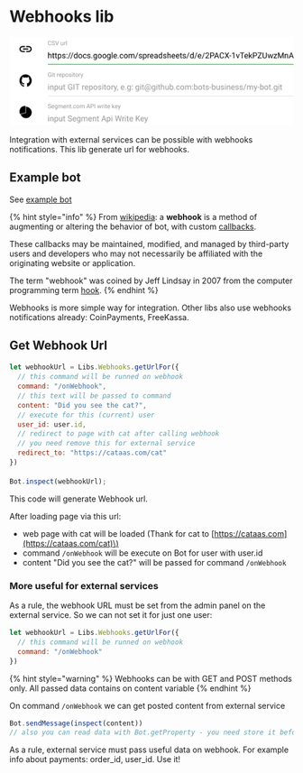 # Webhooks lib

![](../.gitbook/assets/image%20%282%29.png)

Integration with external services can be possible with webhooks notifications. This lib generate url for webhooks.

## Example bot

See [example bot](https://t.me/BBWebhookBot)

{% hint style="info" %}
From [wikipedia](https://en.wikipedia.org/wiki/Webhook): a **webhook** is a method of augmenting or altering the behavior of bot, with custom [callbacks](https://en.wikipedia.org/wiki/Callback_%28computer_programming%29).

These callbacks may be maintained, modified, and managed by third-party users and developers who may not necessarily be affiliated with the originating website or application.

 The term "webhook" was coined by Jeff Lindsay in 2007 from the computer programming term [hook](https://en.wikipedia.org/wiki/Hooking).
{% endhint %}

Webhooks is more simple way for integration. Other libs also use webhooks notifications already: CoinPayments, FreeKassa.

## Get Webhook Url

```javascript
let webhookUrl = Libs.Webhooks.getUrlFor({
  // this command will be runned on webhook
  command: "/onWebhook",
  // this text will be passed to command
  content: "Did you see the cat?",
  // execute for this (current) user
  user_id: user.id,
  // redirect to page with cat after calling webhook
  // you need remove this for external service
  redirect_to: "https://cataas.com/cat"
})

Bot.inspect(webhookUrl);
```

This code will generate Webhook url. 

After loading page via this url:

* web page with cat will be loaded \(Thank for cat to [https://cataas.com](https://cataas.com/cat)\)
* command `/onWebhook` will be execute on Bot for user with user.id
* content "Did you see the cat?" will be passed for command `/onWebhook`

###  More useful for external services

As a rule, the webhook URL must be set from the admin panel on the external service. So we can not set it for just one user: 

```javascript
let webhookUrl = Libs.Webhooks.getUrlFor({
  // this command will be runned on webhook
  command: "/onWebhook"
})
```

{% hint style="warning" %}
Webhooks can be with GET and POST methods only. All passed data contains on content variable
{% endhint %}

On command `/onWebhook` we can get posted content from external service

```javascript
Bot.sendMessage(inspect(content))
// also you can read data with Bot.getProperty - you need store it before
```

As a rule, external service must pass useful data on webhook. For example info about payments: order\_id, user\_id. Use it!

